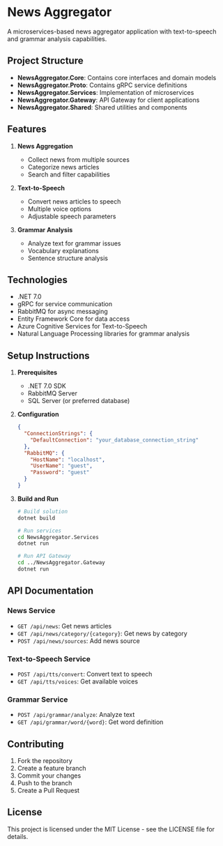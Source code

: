 # News Aggregator

A microservices-based news aggregator application with text-to-speech and grammar analysis capabilities.

## Project Structure

- **NewsAggregator.Core**: Contains core interfaces and domain models
- **NewsAggregator.Proto**: Contains gRPC service definitions
- **NewsAggregator.Services**: Implementation of microservices
- **NewsAggregator.Gateway**: API Gateway for client applications
- **NewsAggregator.Shared**: Shared utilities and components

## Features

1. **News Aggregation**
   - Collect news from multiple sources
   - Categorize news articles
   - Search and filter capabilities

2. **Text-to-Speech**
   - Convert news articles to speech
   - Multiple voice options
   - Adjustable speech parameters

3. **Grammar Analysis**
   - Analyze text for grammar issues
   - Vocabulary explanations
   - Sentence structure analysis

## Technologies

- .NET 7.0
- gRPC for service communication
- RabbitMQ for async messaging
- Entity Framework Core for data access
- Azure Cognitive Services for Text-to-Speech
- Natural Language Processing libraries for grammar analysis

## Setup Instructions

1. **Prerequisites**
   - .NET 7.0 SDK
   - RabbitMQ Server
   - SQL Server (or preferred database)

2. **Configuration**
   ```json
   {
     "ConnectionStrings": {
       "DefaultConnection": "your_database_connection_string"
     },
     "RabbitMQ": {
       "HostName": "localhost",
       "UserName": "guest",
       "Password": "guest"
     }
   }
   ```

3. **Build and Run**
   ```bash
   # Build solution
   dotnet build

   # Run services
   cd NewsAggregator.Services
   dotnet run

   # Run API Gateway
   cd ../NewsAggregator.Gateway
   dotnet run
   ```

## API Documentation

### News Service
- `GET /api/news`: Get news articles
- `GET /api/news/category/{category}`: Get news by category
- `POST /api/news/sources`: Add news source

### Text-to-Speech Service
- `POST /api/tts/convert`: Convert text to speech
- `GET /api/tts/voices`: Get available voices

### Grammar Service
- `POST /api/grammar/analyze`: Analyze text
- `GET /api/grammar/word/{word}`: Get word definition

## Contributing

1. Fork the repository
2. Create a feature branch
3. Commit your changes
4. Push to the branch
5. Create a Pull Request

## License

This project is licensed under the MIT License - see the LICENSE file for details. 